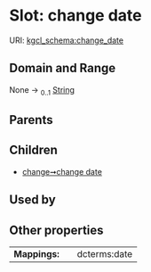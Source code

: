 
# Slot: change date




URI: [kgcl_schema:change_date](https://w3id.org/kgcl-schema/change_date)


## Domain and Range

None &#8594;  <sub>0..1</sub> [String](types/String.md)

## Parents


## Children

 *  [change➞change date](change_change_date.md)

## Used by


## Other properties

|  |  |  |
| --- | --- | --- |
| **Mappings:** | | dcterms:date |

